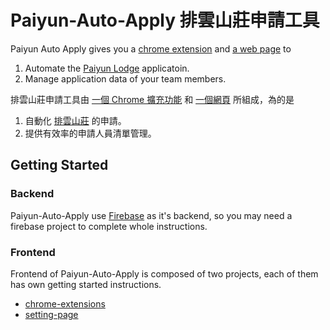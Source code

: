 # Paiyun-Auto-Apply 排雲山莊申請工具

Paiyun Auto Apply gives you a [chrome extension](https://chrome.google.com/webstore/detail/%E6%8E%92%E9%9B%B2%E5%B1%B1%E8%8E%8A%E7%94%B3%E8%AB%8B%E5%B7%A5%E5%85%B7/gbofmccdcffgdinnlpimjhlhopmldkim) and [a web page](http://paiyunautoapply.hiiamyes.com/) to 
1. Automate the [Paiyun Lodge](https://mountain.ysnp.gov.tw/chinese/Location_detail.aspx?pg=01&w=1&s=1&n=1005) applicatoin.
1. Manage application data of your team members.

排雲山莊申請工具由 [一個 Chrome 擴充功能](https://chrome.google.com/webstore/detail/%E6%8E%92%E9%9B%B2%E5%B1%B1%E8%8E%8A%E7%94%B3%E8%AB%8B%E5%B7%A5%E5%85%B7/gbofmccdcffgdinnlpimjhlhopmldkim) 和 [一個網頁](http://paiyunautoapply.hiiamyes.com/) 所組成，為的是
1. 自動化 [排雲山莊](https://mountain.ysnp.gov.tw/chinese/Location_detail.aspx?pg=01&w=1&s=1&n=1005) 的申請。
1. 提供有效率的申請人員清單管理。

## Getting Started

### Backend

Paiyun-Auto-Apply use [Firebase](https://firebase.google.com/) as it's backend, so you may need a firebase project to complete whole instructions.

### Frontend

Frontend of Paiyun-Auto-Apply is composed of two projects, each of them has own getting started instructions.

* [chrome-extensions](https://github.com/hiiamyes/paiyun-auto-apply/blob/master/chrome-extension)
* [setting-page](https://github.com/hiiamyes/paiyun-auto-apply/blob/master/setting-page)